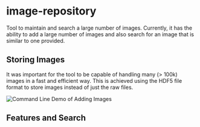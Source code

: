 # image-repository
Tool to maintain and search a large number of images. Currently, it has the ability to add a large number of images and also search for an image that is similar to one provided.

## Storing Images
It was important for the tool to be capable of handling many (> 100k) images in a fast and efficient way. This is achieved using the HDF5 file format to store images instead of just the raw files.

![Command Line Demo of Adding Images](https://giphy.com/gifs/VsyvTjeLbZRm6SgDwK)

## Features and Search
